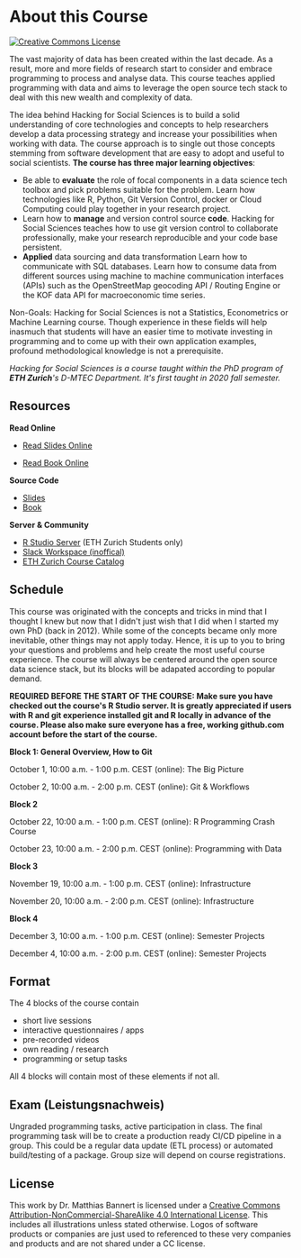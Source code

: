 # About this Course

<a rel="license" href="http://creativecommons.org/licenses/by-nc-sa/4.0/"><img alt="Creative Commons License" style="border-width:0" src="https://i.creativecommons.org/l/by-nc-sa/4.0/88x31.png" /></a>

The vast majority of data has been created within the last decade. As a result, more and more fields of research start to consider and embrace programming to process and analyse data. This course teaches applied programming with data and aims to leverage the open source tech stack to deal with this new wealth and complexity of data.

The idea behind Hacking for Social Sciences is to build a solid understanding of core technologies and concepts to help researchers develop a data processing strategy and increase your possibilities when working with data. The course approach is to single out those concepts stemming from software development that are easy to adopt and useful to social scientists. **The course has three major learning objectives**:


- Be able to **evaluate** the role of focal components in a data science tech toolbox and pick problems suitable for the problem.
Learn how technologies like R, Python, Git Version Control, docker or Cloud Computing could play together in your research project.
- Learn how to **manage** and version control source **code**.
Hacking for Social Sciences teaches how to use git version control to collaborate professionally, make your research reproducible and your code base persistent.
- **Applied** data sourcing and data transformation
Learn how to communicate with SQL databases. Learn how to consume data from different sources using machine to machine communication interfaces (APIs) such as the OpenStreetMap geocoding API / Routing Engine or the KOF data API for macroeconomic time series.

Non-Goals:
Hacking for Social Sciences is not a Statistics, Econometrics or Machine Learning course. Though experience in these fields will help inasmuch that students will have an easier time to motivate investing in programming and to come up with their own application examples, profound methodological knowledge is not a prerequisite.


_Hacking for Social Sciences is a course taught within the PhD program of **ETH Zurich**'s D-MTEC Department. It's first taught in 2020 fall semester._

## Resources 

**Read Online**

- [Read Slides Online](https://h4sci.github.io/h4sci-course)

- [Read Book Online](https://h4sci.github.io/h4sci-book)

**Source Code**

- [Slides](https://github.com/h4sci/h4sci-course)
- [Book](https://github.com/h4sci/h4sci-book)

**Server & Community**

- [R Studio Server](https://teaching.kof.ethz.ch/auth-sign-in) (ETH Zurich Students only)
- [Slack Workspace (inoffical)](http://h4sci.slack.com/)
- [ETH Zurich Course Catalog](http://www.vvz.ethz.ch/Vorlesungsverzeichnis/lerneinheit.view?lerneinheitId=143159&semkez=2020W&ansicht=KATALOGDATEN&lang=en)


## Schedule

This course was originated with the concepts and tricks in mind that I thought I knew but now that I didn't just wish that I did when I started my own PhD (back in 2012). While some of the concepts became only more inevitable, other things may not apply today. Hence, it is up to you to bring your questions and problems and help create the most useful course experience. The course will always be centered around the open source data science stack, but its blocks will be adapated according to popular demand. 

**REQUIRED BEFORE THE START OF THE COURSE: Make sure you have checked out the course's R Studio server. It is greatly appreciated if users with R and git experience installed git and R locally in advance of the course. Please also make sure everyone has a free, working github.com account before the start of the course.**




**Block 1: General Overview, How to Git**

October 1,  10:00 a.m. - 1:00 p.m. CEST	(online): The Big Picture

October 2,  10:00 a.m. - 2:00 p.m. CEST	(online): Git & Workflows


**Block 2**

October 22,  10:00 a.m. - 1:00 p.m. CEST	(online): R Programming Crash Course

October 23,  10:00 a.m. - 2:00 p.m. CEST	(online): Programming with Data


**Block 3**

November 19,  10:00 a.m. - 1:00 p.m. CEST	(online): Infrastructure

November 20,  10:00 a.m. - 2:00 p.m. CEST	(online): Infrastructure


**Block 4**

December 3,  10:00 a.m. - 1:00 p.m. CEST (online): Semester Projects

December 4,  10:00 a.m. - 2:00 p.m. CEST (online): Semester Projects


## Format

The 4 blocks of the course contain 

- short live sessions 
- interactive questionnaires / apps
- pre-recorded videos
- own reading / research
- programming or setup tasks

All 4 blocks will contain most of these elements if not all. 

## Exam (Leistungsnachweis)

Ungraded programming tasks, active participation in class. The final programming task will be to create a production ready CI/CD pipeline in a group. This could be a regular data update (ETL process) or automated build/testing of a package. Group size will depend on course registrations. 


## License

This work by Dr. Matthias Bannert is licensed under a <a rel="license" href="http://creativecommons.org/licenses/by-nc-sa/4.0/">Creative Commons Attribution-NonCommercial-ShareAlike 4.0 International License</a>. This includes all illustrations unless stated otherwise. Logos of software products or companies are just used to referenced to these very companies and products and are not shared under a CC license.






